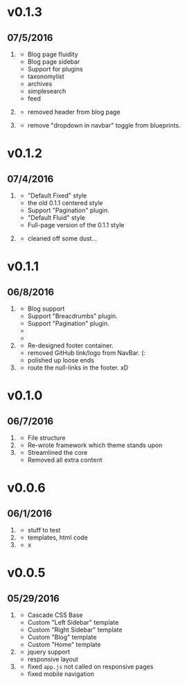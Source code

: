 # v0.1.3
## 07/5/2016

1. [](#new)
    * Blog page fluidity
    * Blog page sidebar
    * Support for plugins
     - taxonomylist
     - archives
     - simplesearch
     - feed

2. [](#improved)
    * removed header from blog page

3. [](#bugfix)
    * remove "dropdown in navbar" toggle from blueprints.

# v0.1.2
## 07/4/2016

1. [](#new)
    * "Default Fixed" style
     - the old 0.1.1 centered style
     - Support "Pagination" plugin.
    * "Default Fluid" style
     - Full-page version of the 0.1.1 style

2. [](#improved)
    * cleaned off some dust...


# v0.1.1
## 06/8/2016

1. [](#new)
    * Blog support
     - Support "Breacdrumbs" plugin.
     - Support "Pagination" plugin.
    *
    *
2. [](#improved)
    * Re-designed footer container.
    * removed GitHub link/logo from NavBar. (:
    * polished up loose ends
3. [](#bugfix)
    * route the null-links in the footer. xD

# v0.1.0
## 06/7/2016

1. [](#new)
    * File structure
2. [](#improved)
    * Re-wrote framework which theme stands upon
3. [](#bugfix)
    * Streamlined the core
    * Removed all extra content



# v0.0.6
## 06/1/2016

1. [](#new)
    * stuff to test
2. [](#improved)
    * templates, html code
3. [](#bugfix)
    * x


# v0.0.5
## 05/29/2016

1. [](#new)
    * Cascade CSS Base
    * Custom "Left Sidebar" template
    * Custom "Right Sidebar" template
    * Custom "Blog" template
    * Custom "Home" template
2. [](#improved)
    * jquery support
    * responsive layout
3. [](#bugfix)
    * fixed `app.js` not called on responsive pages
    * fixed mobile navigation
